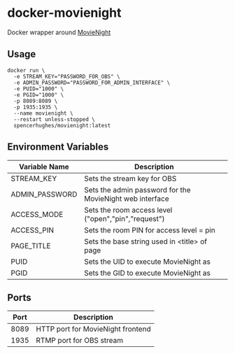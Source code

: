 # docker-movienight

Docker wrapper around [MovieNight](https://github.com/zorchenhimer/MovieNight)

## Usage

```
docker run \
  -e STREAM_KEY="PASSWORD_FOR_OBS" \
  -e ADMIN_PASSWORD="PASSWORD_FOR_ADMIN_INTERFACE" \
  -e PUID="1000" \
  -e PGID="1000" \
  -p 8089:8089 \
  -p 1935:1935 \
  --name movienight \
  --restart unless-stopped \
  spencerhughes/movienight:latest
```

## Environment Variables

| Variable Name  | Description                                              |
| -------------- | -------------------------------------------------------- |
| STREAM_KEY     | Sets the stream key for OBS                              |
| ADMIN_PASSWORD | Sets the admin password for the MovieNight web interface |
| ACCESS_MODE    | Sets the room access level ("open","pin","request")      |
| ACCESS_PIN     | Sets the room PIN for access level = pin                 |
| PAGE_TITLE     | Sets the base string used in \<title> of page            |
| PUID           | Sets the UID to execute MovieNight as                    |
| PGID           | Sets the GID to execute MovieNight as                    |

## Ports

| Port | Description                       |
| ---- | --------------------------------- |
| 8089 | HTTP port for MovieNight frontend |
| 1935 | RTMP port for OBS stream          |
